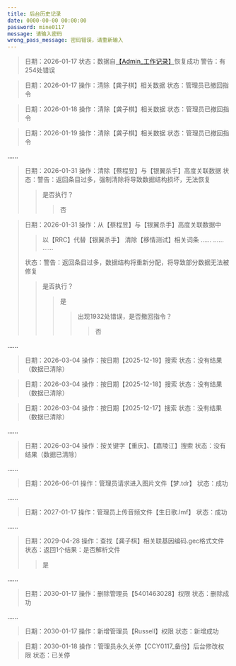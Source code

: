 ```yaml
---
title: 后台历史记录
date: 0000-00-00 00:00:00
password: mine0117
message: 请输入密码 
wrong_pass_message: 密码错误，请重新输入
---
```


> 日期：2026-01-17
> 状态：数据自[【Admin_工作记录】](http://adminentry.ectinge.com)恢复成功
> 警告：有254处错误

> 日期：2026-01-17
> 操作：清除【龚子棋】相关数据
> 状态：管理员已撤回指令

> 日期：2026-01-18
> 操作：清除【龚子棋】相关数据
> 状态：管理员已撤回指令

> 日期：2026-01-19
> 操作：清除【龚子棋】相关数据
> 状态：管理员已撤回指令

……

> 日期：2026-01-31
> 操作：清除【蔡程昱】与【银翼杀手】高度关联数据
> 状态：警告：返回条目过多，强制清除将导致数据结构损坏，无法恢复
>
> > 是否执行？
> >
> > > 否

> 日期：2026-01-31
> 操作：从【蔡程昱】与【银翼杀手】高度关联数据中
>
> > 以【RRC】代替【银翼杀手】
> > 清除【移情测试】相关词条
> > ……
> > ……
> > ……
>
> 状态：警告：返回条目过多，数据结构将重新分配，将导致部分数据无法被修复
>
> > 是否执行？ 
> >
> > > 是
> > >
> > > > 出现1932处错误，是否撤回指令？ 
> > > >
> > > > > 否

……

> 日期：2026-03-04
> 操作：按日期【2025-12-19】搜索
> 状态：没有结果（数据已清除）

> 日期：2026-03-04
> 操作：按日期【2025-12-18】搜索
> 状态：没有结果（数据已清除）

> 日期：2026-03-04
> 操作：按日期【2025-12-17】搜索
> 状态：没有结果（数据已清除）

……

> 日期：2026-03-04
> 操作：按关键字【重庆】、【嘉陵江】搜索
> 状态：没有结果（数据已清除）

……

> 日期：2026-06-01
> 操作：管理员请求进入图片文件【梦.tdr】
> 状态：成功

……

> 日期：2027-01-17
> 操作：管理员上传音频文件【生日歌.lmf】
> 状态：成功


……

> 日期：2029-04-28
> 操作：查找【龚子棋】相关联基因编码.gec格式文件
> 状态：返回1个结果：是否解析文件 
>
> > 是

……

> 日期：2030-01-17
> 操作：删除管理员【5401463028】权限
> 状态：删除成功

……

> 日期：2030-01-17
> 操作：新增管理员【Russell】权限
> 状态：新增成功

> 日期：2030-01-18
> 操作：管理员永久关停【CCY0117_备份】后台修改权限
> 状态：已关停